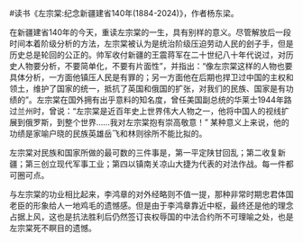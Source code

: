 #读书《左宗棠:纪念新疆建省140年(1884-2024)》，作者杨东梁。

在新疆建省140年的今天，重读左宗棠的一生，具有别样的意义。尽管解放后一段时间本着阶级分析的方法，左宗棠被认为是统治阶级压迫劳动人民的刽子手，但是历史总是轮回的公正的。帅军收付新疆的王震蒋军在二十世纪八十年代说过，对历史人物要分析，不要简单化，不要有片面性”，并指出：“像左宗棠这样的人物也要具体分析，一方面他镇压人民是有罪的；另一方面他在后期也捍卫过中国的主权和领土，维护了国家的统一，抵抗了英国和俄国的扩张，对我们的民族、国家是有功绩的”。左宗棠在国外拥有出乎意料的知名度，曾任美国副总统的华莱士1944年路过兰州时，曾说：“左宗棠是近百年史上世界伟大人物之一，他将中国人的视线扩展到俄罗斯，到整个世界……我对左宗棠抱有崇高敬意！” 某种意义上来说，他的功绩是家喻户晓的民族英雄岳飞和林则徐所不能比拟的。

左宗棠对民族和国家所做的最可数的三件事是，第一平定陕甘回乱；第二收复新疆；第三创立现代军事工业；第四以镇南关凉山大捷为代表的对法作战。每一件都可圈可点。

与左宗棠的功业相比起来，李鸿章的对外经略则不值一提，那种非常时期忠君体国老臣的形象给人一地鸡毛的遗憾感。但是由于李鸿章靠近中枢，最终还是他的理念占据上风，这也是抗法胜利后仍然签订丧权辱国的中法合约所不可理喻之处，也是左宗棠死不瞑目的遗憾。